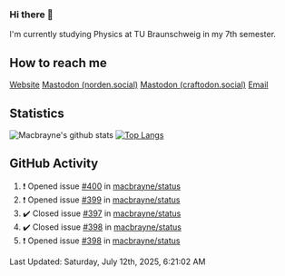 ### Hi there 👋
I'm currently studying Physics at TU Braunschweig in my 7th semester.

## How to reach me
[Website](https://florentin-schleuss.de)
<a rel="me" href="https://norden.social/@florentin">Mastodon (norden.social)</a>
<a rel="me" href="https://craftodon.social/@frodolon">Mastodon (craftodon.social)</a>
[Email](mailto:hello@macbrayne.de)

## Statistics
![Macbrayne's github stats](https://github-readme-stats.vercel.app/api?username=macbrayne&count_private=true&show_icons=true&hide_rank=true&custom_title=macbrayne's%20GitHub%20Stats)
[![Top Langs](https://github-readme-stats.vercel.app/api/top-langs/?username=macbrayne&exclude_repo=liftron&layout=compact)](https://github.com/anuraghazra/github-readme-stats)
## GitHub Activity

<!--RECENT_ACTIVITY:start-->
1. ❗️ Opened issue [#400](https://github.com/macbrayne/status/issues/400) in [macbrayne/status](https://github.com/macbrayne/status)
2. ❗️ Opened issue [#399](https://github.com/macbrayne/status/issues/399) in [macbrayne/status](https://github.com/macbrayne/status)
3. ✔️ Closed issue [#397](https://github.com/macbrayne/status/issues/397) in [macbrayne/status](https://github.com/macbrayne/status)
4. ✔️ Closed issue [#398](https://github.com/macbrayne/status/issues/398) in [macbrayne/status](https://github.com/macbrayne/status)
5. ❗️ Opened issue [#398](https://github.com/macbrayne/status/issues/398) in [macbrayne/status](https://github.com/macbrayne/status)
<!--RECENT_ACTIVITY:end-->

<!--RECENT_ACTIVITY:last_update-->
Last Updated: Saturday, July 12th, 2025, 6:21:02 AM
<!--RECENT_ACTIVITY:last_update_end-->


<!--
**macbrayne/macbrayne** is a ✨ _special_ ✨ repository because its `README.md` (this file) appears on your GitHub profile.

Here are some ideas to get you started:

- 🔭 I’m currently working on ...
- 🌱 I’m currently learning ...
- 👯 I’m looking to collaborate on ...
- 🤔 I’m looking for help with ...
- 💬 Ask me about ...
- 📫 How to reach me: ...
- 😄 Pronouns: ...
- ⚡ Fun fact: ...
-->
